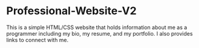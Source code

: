 # Professional-Website-V2

This is a simple HTML/CSS website that holds information about me as a programmer including my bio, my resume, and my portfolio. I also provides links to connect with me.

